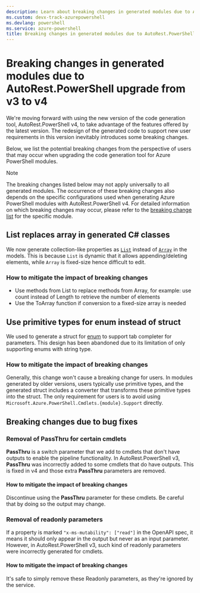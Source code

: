 ```yaml
---
description: Learn about breaking changes in generated modules due to AutoRest.PowerShell upgrade from v3 to v4
ms.custom: devx-track-azurepowershell
ms.devlang: powershell
ms.service: azure-powershell
title: Breaking changes in generated modules due to AutoRest.PowerShell upgrade from v3 to v4
---
```


# Breaking changes in generated modules due to AutoRest.PowerShell upgrade from v3 to v4

We're moving forward with using the new version of the code generation tool, AutoRest.PowerShell
v4, to take advantage of the features offered by the latest version. The redesign of the generated
code to support new user requirements in this version inevitably introduces some breaking changes.

Below, we list the potential breaking changes from the perspective of users that may occur when
upgrading the code generation tool for Azure PowerShell modules.

> [!NOTE]
> The breaking changes listed below may not apply universally to all generated modules. The
> occurrence of these breaking changes also depends on the specific configurations used when
> generating Azure PowerShell modules with AutoRest.PowerShell v4. For detailed information on which
> breaking changes may occur, please refer to the
> [breaking change list](/powershell/azure/upcoming-breaking-changes) for the specific module.

## List replaces array in generated C# classes

We now generate collection-like properties as
[`List`](/dotnet/api/system.collections.generic.list-1) instead of
[`Array`](/dotnet/api/system.array) in the models. This is because `List` is dynamic that it allows
appending/deleting elements, while `Array` is fixed-size hence difficult to edit.

### How to mitigate the impact of breaking changes

- Use methods from List to replace methods from Array, for example: use count instead of Length to
  retrieve the number of elements
- Use the ToArray function if conversion to a fixed-size array is needed

## Use primitive types for enum instead of struct

We used to generate a struct for
[enum](https://github.com/Azure/autorest/blob/main/docs/extensions/readme.md#x-ms-enum) to support
tab completer for parameters. This design has been abandoned due to its limitation of only
supporting enums with string type.

### How to mitigate the impact of breaking changes

Generally, this change won't cause a breaking change for users. In modules generated by older
versions, users typically use primitive types, and the generated struct includes a converter that
transforms these primitive types into the struct. The only requirement for users is to avoid using
`Microsoft.Azure.PowerShell.Cmdlets.{module}.Support` directly.

## Breaking changes due to bug fixes

### Removal of PassThru for certain cmdlets

**PassThru** is a switch parameter that we add to cmdlets that don't have outputs to enable the
pipeline functionality. In AutoRest.PowerShell v3, **PassThru** was incorrectly added to some
cmdlets that do have outputs. This is fixed in v4 and those extra **PassThru** parameters are
removed.

#### How to mitigate the impact of breaking changes

Discontinue using the **PassThru** parameter for these cmdlets. Be careful that by doing so the
output may change.

### Removal of readonly parameters

If a property is marked `"x-ms-mutability": ["read"]` in the OpenAPI spec, it means it should only
appear in the output but never as an input parameter. However, in AutoRest.PowerShell v3, such kind
of readonly parameters were incorrectly generated for cmdlets.

#### How to mitigate the impact of breaking changes

It's safe to simply remove these Readonly parameters, as they're ignored by the service.

